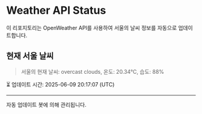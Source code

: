 
# Weather API Status

이 리포지토리는 OpenWeather API를 사용하여 서울의 날씨 정보를 자동으로 업데이트합니다.

## 현재 서울 날씨
> 서울의 현재 날씨: overcast clouds, 온도: 20.34°C, 습도: 88%

⏳ 업데이트 시간: 2025-06-09 20:17:07 (UTC)

---
자동 업데이트 봇에 의해 관리됩니다.
